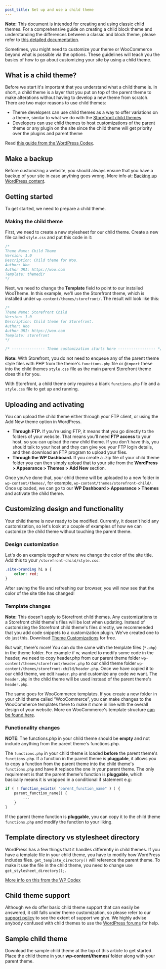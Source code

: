 ```yaml
---
post_title: Set up and use a child theme
---
```


**Note:** This document is intended for creating and using classic child themes. For a comprehensive guide on creating a child block theme and understanding the differences between a classic and block theme, please refer to [this detailed documentation](https://learn.wordpress.org/lesson-plan/create-a-basic-child-theme-for-block-themes/).


Sometimes, you might need to customize your theme or WooCommerce beyond what is possible via the options. These guidelines will teach you the basics of how to go about customizing your site by using a child theme.

## What is a child theme?

Before we start it's important that you understand what a child theme is. In short, a child theme is a layer that you put on top of the parent theme to make alterations without having to develop a new theme from scratch. There are two major reasons to use child themes:

- Theme developers can use child themes as a way to offer variations on a theme, similar to what we do with the [Storefront child themes](https://woo.com/products/storefront/)
- Developers can use child themes to host customizations of the parent theme or any plugin on the site since the child theme will get priority over the plugins and parent theme

Read [this guide from the WordPress Codex](https://developer.wordpress.org/themes/advanced-topics/child-themes/).

## Make a backup

Before customizing a website, you should always ensure that you have a backup of your site in case anything goes wrong. More info at: [Backing up WordPress content](https://woo.com/document/backup-wordpress-content/).

## Getting started

To get started, we need to prepare a child theme.

### Making the child theme

First, we need to create a new stylesheet for our child theme. Create a new file called `style.css` and put this code in it:

```css
/*
Theme Name: Child Theme
Version: 1.0
Description: Child theme for Woo.
Author: Woo
Author URI: https://woo.com
Template: themedir
*/
```

Next, we need to change the **Template** field to point to our installed WooTheme. In this example, we'll use the Storefront theme, which is installed under `wp-content/themes/storefront/`. The result will look like this:

```css
/*
Theme Name: Storefront Child
Version: 1.0
Description: Child theme for Storefront.
Author: Woo
Author URI: https://woo.com
Template: storefront
*/

/* --------------- Theme customization starts here ----------------- */
```

**Note:** With Storefront, you do not need to enqueue any of the parent theme style files with PHP from the theme's `functions.php` file or `@import` these into the child themes `style.css` file as the main parent Storefront theme does this for you.

With Storefront, a child theme only requires a blank `functions.php` file and a `style.css` file to get up and running.

## Uploading and activating

You can upload the child theme either through your FTP client, or using the Add New theme option in WordPress.

- **Through FTP.** If you're using FTP, it means that you go directly to the folders of your website. That means you'll need **FTP access** to your host, so you can upload the new child theme. If you don't have this, you should talk to your host and they can give you your FTP login details, and then download an FTP program to upload your files.
- **Through the WP Dashboard.** If you create a .zip file of your child theme folder you can then simply upload that to your site from the **WordPress > Appearance > Themes > Add New** section.

Once you've done that, your child theme will be uploaded to a new folder in `wp-content/themes/`, for example, `wp-content/themes/storefront-child/`. Once uploaded, we can go to our **WP Dashboard > Appearance > Themes** and activate the child theme.

## Customizing design and functionality

Your child theme is now ready to be modified. Currently, it doesn't hold any customization, so let's look at a couple of examples of how we can customize the child theme without touching the parent theme.

### Design customization

Let's do an example together where we change the color of the site title. Add this to your `/storefront-child/style.css`:

```css
.site-branding h1 a {
    color: red;
}
```

After saving the file and refreshing our browser, you will now see that the color of the site title has changed!

### Template changes

**Note:** This doesn't apply to Storefront child themes. Any customizations to a Storefront child theme's files will be lost when updating. Instead of customizing the Storefront child theme's files directly, we recommended that you add code snippets to a customization plugin. We've created one to do just this. Download [Theme Customizations](https://github.com/woocommerce/theme-customisations) for free.

But wait, there's more! You can do the same with the template files (`*.php`) in the theme folder. For example if w, wanted to modify some code in the header, we need to copy header.php from our parent theme folder `wp-content/themes/storefront/header.php` to our child theme folder `wp-content/themes/storefront-child/header.php`. Once we have copied it to our child theme, we edit `header.php` and customize any code we want. The `header.php` in the child theme will be used instead of the parent theme's `header.php`.

The same goes for WooCommerce templates. If you create a new folder in your child theme called “WooCommerce”, you can make changes to the WooCommerce templates there to make it more in line with the overall design of your website. More on WooCommerce's template structure [can be found here](https://woo.com/document/template-structure/).

### Functionality changes

**NOTE**: The functions.php in your child theme should be **empty** and not include anything from the parent theme's functions.php.

The `functions.php` in your child theme is loaded **before** the parent theme's `functions.php`. If a function in the parent theme is **pluggable**, it allows you to copy a function from the parent theme into the child theme's `functions.php` and have it replace the one in your parent theme. The only requirement is that the parent theme's function is **pluggable**, which basically means it is wrapped in a conditional if statement e.g:

```php
if ( ! function_exists( "parent_function_name" ) ) {
    parent_function_name() {
        ...
    }
}
```

If the parent theme function is **pluggable**, you can copy it to the child theme `functions.php` and modify the function to your liking.

## Template directory vs stylesheet directory

WordPress has a few things that it handles differently in child themes. If you have a template file in your child theme, you have to modify how WordPress includes files. `get_template_directory()` will reference the parent theme. To make it use the file in the child theme, you need to change use `get_stylesheet_directory();`.

[More info on this from the WP Codex](https://developer.wordpress.org/themes/advanced-topics/child-themes/#referencing-or-including-other-files)

## Child theme support

Although we do offer basic child theme support that can easily be answered, it still falls under theme customization, so please refer to our [support policy](https://woo.com/support-policy/) to see the extent of support we give. We highly advise anybody confused with child themes to use the [WordPress forums](https://wordpress.org/support/forums/) for help.

## Sample child theme

Download the sample child theme at the top of this article to get started. Place the child theme in your **wp-content/themes/** folder along with your parent theme.
